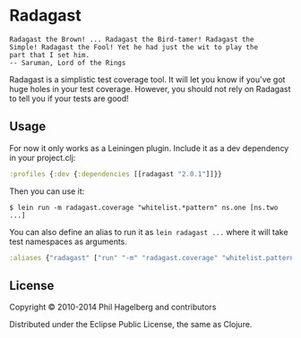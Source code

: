 # Radagast

    Radagast the Brown! ... Radagast the Bird-tamer! Radagast the
    Simple! Radagast the Fool! Yet he had just the wit to play the
    part that I set him.
    -- Saruman, Lord of the Rings

Radagast is a simplistic test coverage tool. It will let you know if
you've got huge holes in your test coverage. However, you should not
rely on Radagast to tell you if your tests are good!

## Usage

For now it only works as a Leiningen plugin. Include it as a
dev dependency in your project.clj:

```clj
:profiles {:dev {:dependencies [[radagast "2.0.1"]]}}
```

Then you can use it:

    $ lein run -m radagast.coverage "whitelist.*pattern" ns.one [ns.two ...]

You can also define an alias to run it as `lein radagast ...` where it
will take test namespaces as arguments.

```clj
:aliases {"radagast" ["run" "-m" "radagast.coverage" "whitelist.pattern"]}
```

## License

Copyright © 2010-2014 Phil Hagelberg and contributors

Distributed under the Eclipse Public License, the same as Clojure.
